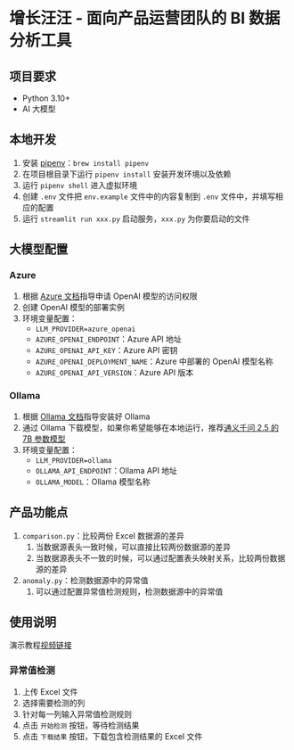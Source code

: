 # 增长汪汪 - 面向产品运营团队的 BI 数据分析工具
## 项目要求
- Python 3.10+
- AI 大模型

## 本地开发
1. 安装 [pipenv](https://pipenv.pypa.io/en/latest/)：`brew install pipenv`
2. 在项目根目录下运行 `pipenv install` 安装开发环境以及依赖
3. 运行 `pipenv shell` 进入虚拟环境
4. 创建 `.env` 文件把 `env.example` 文件中的内容复制到 `.env` 文件中，并填写相应的配置
5. 运行 `streamlit run xxx.py` 启动服务，`xxx.py` 为你要启动的文件

## 大模型配置
### Azure
1. 根据 [Azure 文档](https://learn.microsoft.com/en-us/azure/ai-services/openai/overview)指导申请 OpenAI 模型的访问权限
2. 创建 OpenAI 模型的部署实例
3. 环境变量配置：
   * `LLM_PROVIDER=azure_openai`
   * `AZURE_OPENAI_ENDPOINT`：Azure API 地址
   * `AZURE_OPENAI_API_KEY`：Azure API 密钥
   * `AZURE_OPENAI_DEPLOYMENT_NAME`：Azure 中部署的 OpenAI 模型名称
   * `AZURE_OPENAI_API_VERSION`：Azure API 版本

### Ollama
1. 根据 [Ollama 文档](https://github.com/ollama/ollama)指导安装好 Ollama 
2. 通过 Ollama 下载模型，如果你希望能够在本地运行，推荐[通义千问 2.5 的 7B 参数模型](https://ollama.com/library/qwen2.5)
3. 环境变量配置：
   * `LLM_PROVIDER=ollama`
   * `OLLAMA_API_ENDPOINT`：Ollama API 地址
   * `OLLAMA_MODEL`：Ollama 模型名称

## 产品功能点
1. `comparison.py`：比较两份 Excel 数据源的差异
   1. 当数据源表头一致时候，可以直接比较两份数据源的差异
   2. 当数据源表头不一致的时候，可以通过配置表头映射关系，比较两份数据源的差异
2. `anomaly.py`：检测数据源中的异常值
   1. 可以通过配置异常值检测规则，检测数据源中的异常值


## 使用说明
演示教程[视频链接](https://caqw5i9s19z.feishu.cn/wiki/X7B8w3ogSiN58ikGbwcchz8LnTc?from=from_copylink)
### 异常值检测
1. 上传 Excel 文件
2. 选择需要检测的列
3. 针对每一列输入异常值检测规则
4. 点击 `开始检测` 按钮，等待检测结果
5. 点击 `下载结果` 按钮，下载包含检测结果的 Excel 文件